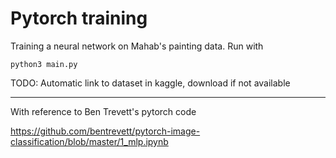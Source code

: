# Pytorch training 

Training a neural network on Mahab's painting data. Run with

	python3 main.py

TODO: Automatic link to dataset in kaggle, download if not available

--------------------

With reference to Ben Trevett's pytorch code 

https://github.com/bentrevett/pytorch-image-classification/blob/master/1_mlp.ipynb
